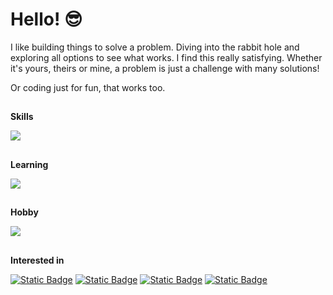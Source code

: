 # Hello! 😎

I like building things to solve a problem. Diving into the rabbit hole and exploring all options to see what works. I find this really satisfying. Whether it's yours, theirs or mine, a problem is just a challenge with many solutions!

Or coding just for fun, that works too.

## 
**Skills**

<img src="https://skillicons.dev/icons?i=py,html,css,git" />

## 
**Learning**

<img src="https://skillicons.dev/icons?i=cs,dotnet,ts,php,mysql,sqlite,docker,githubactions,django,laravel" />

## 
**Hobby**

<img src="https://skillicons.dev/icons?i=blender,godot" />

##
**Interested in**

<a href="#">![Static Badge](https://img.shields.io/badge/Software_development-242938)</a> <a href="#">![Static Badge](https://img.shields.io/badge/Backend_technologies-242938)</a> <a href="#">![Static Badge](https://img.shields.io/badge/Automation-242938)</a> <a href="#">![Static Badge](https://img.shields.io/badge/Testing/QA-242938)</a>
